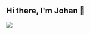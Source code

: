 ## Hi there, I'm Johan 👋

![](https://github-readme-stats.vercel.app/api/top-langs/?username=JohanMarcolin&theme=white&hide_border=true&include_all_commits=true&count_private=true&layout=compact)

